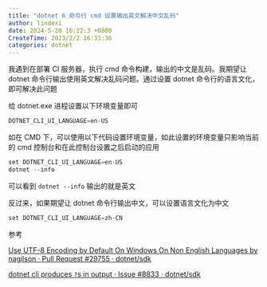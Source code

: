 ```yaml
---
title: "dotnet 6 命令行 cmd 设置输出英文解决中文乱码"
author: lindexi
date: 2024-5-20 16:22:3 +0800
CreateTime: 2023/2/2 16:31:36
categories: dotnet
---
```


我遇到在部署 CI 服务器，执行 cmd 命令构建，输出的中文是乱码。我期望让 dotnet 命令行输出使用英文解决乱码问题。通过设置 dotnet 命令行的语言文化，即可解决此问题

<!--more-->


<!-- CreateTime:2023/2/2 16:31:36 -->

<!-- 发布 -->
<!-- 博客 -->

给 dotnet.exe 进程设置以下环境变量即可

```csharp
DOTNET_CLI_UI_LANGUAGE=en-US
```

如在 CMD 下，可以使用以下代码设置环境变量，如此设置的环境变量只影响当前的 cmd 控制台和在此控制台设置之后启动的应用

```csharp
set DOTNET_CLI_UI_LANGUAGE=en-US
dotnet --info
```

可以看到 `dotnet --info` 输出的就是英文

反过来，如果期望让 dotnet 命令行输出中文，可以设置语言文化为中文

```csharp
set DOTNET_CLI_UI_LANGUAGE=zh-CN
```

参考

[Use UTF-8 Encoding by Default On Windows On Non English Languages by nagilson · Pull Request #29755 · dotnet/sdk](https://github.com/dotnet/sdk/pull/29755 )

[dotnet cli produces `?`s in output · Issue #8833 · dotnet/sdk](https://github.com/dotnet/sdk/issues/8833 )
